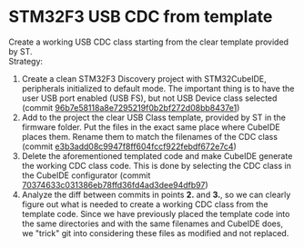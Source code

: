# STM32F3 USB CDC from template
Create a working USB CDC class starting from the clear template provided by ST.   
Strategy:   
1. Create a clean STM32F3 Discovery project with STM32CubeIDE, peripherals initialized to default mode. The important thing is to have the user USB port enabled (USB FS), but not USB Device class selected (commit [96b7e58118a8e7295219f0b2bf272d08bb8437e1](https://github.com/michele-perrone/STM32F3-USB_CDC-from-template/commit/96b7e58118a8e7295219f0b2bf272d08bb8437e1))
2. Add to the project the clear USB Class template, provided by ST in the firmware folder. Put the files in the exact same place where CubeIDE places them. Rename them to match the filenames of the CDC class (commit [e3b3add08c9947f8ff604fccf922febdf672e7c4](https://github.com/michele-perrone/STM32F3-USB_CDC-from-template/commit/e3b3add08c9947f8ff604fccf922febdf672e7c4))
3. Delete the aforementioned templated code and make CubeIDE generate the working CDC class code. This is done by selecting the CDC class in the CubeIDE configurator (commit [70374633c031386eb78ffd36fd4ad3dee94dfb97](https://github.com/michele-perrone/STM32F3-USB_CDC-from-template/commit/70374633c031386eb78ffd36fd4ad3dee94dfb97))
4. Analyze the diff between commits in points **2.** and **3.**, so we can clearly figure out what is needed to create a working CDC class from the template code. Since we have previously placed the template code into the same directories and with the same filenames and CubeIDE does, we "trick" git into considering these files as modified and not replaced.
